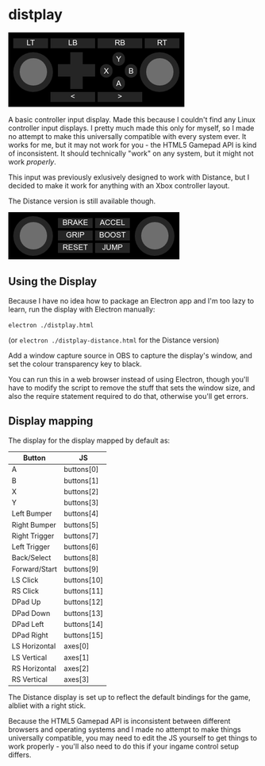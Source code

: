 # distplay
![distplay](/img/distplay.png?raw=true)

A basic controller input display. Made this because I couldn't find any
Linux controller input displays. I pretty much made this only for myself,
so I made no attempt to make this universally compatible with every system
ever. It works for me, but it may not work for you - the HTML5 Gamepad API
is kind of inconsistent. It should technically "work" on any system,
but it might not work *properly*.

This input was previously exlusively designed to work with Distance, but
I decided to make it work for anything with an Xbox controller layout.

The Distance version is still available though.

![distplay-distance](/img/distplay-distance.png?raw=true)

## Using the Display
Because I have no idea how to package an Electron app and I'm
too lazy to learn, run the display with Electron manually:

`electron ./distplay.html`

(or `electron ./distplay-distance.html` for the Distance version)

Add a window capture source in OBS to capture the display's window, and
set the colour transparency key to black.

You can run this in a web browser instead of using Electron, though
you'll have to modify the script to remove the stuff that sets the
window size, and also the require statement required to do that,
otherwise you'll get errors.
  
## Display mapping
The display for the display mapped by default as:

| Button           | JS              |
| ---------------- | --------------- |
| A                | buttons[0]      |
| B                | buttons[1]      |
| X                | buttons[2]      |
| Y                | buttons[3]      |
| Left Bumper      | buttons[4]      |
| Right Bumper     | buttons[5]      |
| Right Trigger    | buttons[7]      |
| Left Trigger     | buttons[6]       |
| Back/Select      | buttons[8]      |
| Forward/Start    | buttons[9]      |
| LS Click         | buttons[10]     |
| RS Click         | buttons[11]     |
| DPad Up          | buttons[12]     |
| DPad Down        | buttons[13]     |
| DPad Left        | buttons[14]     |
| DPad Right       | buttons[15]     |
| LS Horizontal    | axes[0]         |
| LS Vertical      | axes[1]         |
| RS Horizontal    | axes[2]         |
| RS Vertical      | axes[3]         |

The Distance display is set up to reflect the default bindings
for the game, albliet with a right stick.

Because the HTML5 Gamepad API is inconsistent between different
browsers and operating systems and I made no attempt to make things
universally compatible, you may need to edit the JS yourself to get
things to work properly - you'll also need to do this if your
ingame control setup differs.


